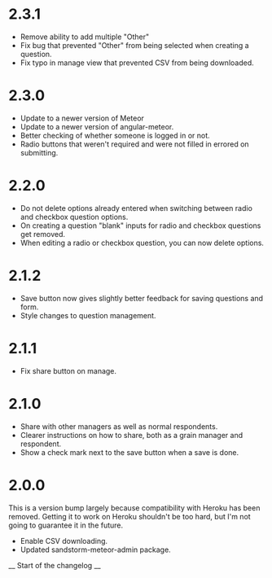 # 2.3.1

* Remove ability to add multiple "Other"
* Fix bug that prevented "Other" from being selected when creating a question.
* Fix typo in manage view that prevented CSV from being downloaded.

# 2.3.0

* Update to a newer version of Meteor
* Update to a newer version of angular-meteor.
* Better checking of whether someone is logged in or not.
* Radio buttons that weren't required and were not filled in errored on submitting.

# 2.2.0

* Do not delete options already entered when switching between radio and checkbox question options.
* On creating a question "blank" inputs for radio and checkbox questions get removed.
* When editing a radio or checkbox question, you can now delete options.

# 2.1.2

* Save button now gives slightly better feedback for saving questions and form.
* Style changes to question management.

# 2.1.1

* Fix share button on manage.

# 2.1.0

* Share with other managers as well as normal respondents.
* Clearer instructions on how to share, both as a grain manager and respondent.
* Show a check mark next to the save button when a save is done.

# 2.0.0

This is a version bump largely because compatibility with Heroku has been removed.
Getting it to work on Heroku shouldn't be too hard, but I'm not going to guarantee it in the future.

* Enable CSV downloading.
* Updated sandstorm-meteor-admin package.

__ Start of the changelog __
